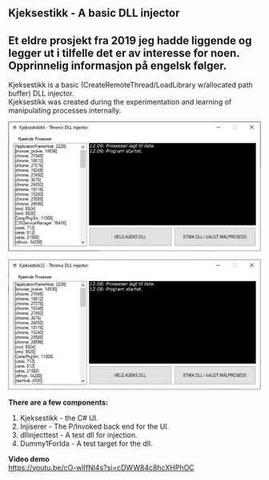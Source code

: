 ﻿## Kjeksestikk - A basic DLL injector  

Et eldre prosjekt fra 2019 jeg hadde liggende og legger ut i tilfelle det er av interesse for noen. Opprinnelig informasjon på engelsk følger.  
---

Kjeksestikk is a basic (CreateRemoteThread/LoadLibrary w/allocated path buffer) DLL injector.  
Kjeksestikk was created during the experimentation and learning of manipulating processes internally.  

![Example UI 64-bit](example_ui.jpg)  

![Example UI 32-bit](example_ui_32bit.jpg)  

**There are a few components:**  
1. Kjeksestikk - the C# UI.  
2. Injiserer - The P/Invoked back end for the UI.  
3. dllinjecttest - A test dll for injection.  
4. Dummy1ForIda - A test target for the dll.  

**Video demo**  
https://youtu.be/cO-wlIfNl4s?si=cDWW84c8hcXHPhOC  